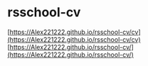 # rsschool-cv
[https://Alex221222.github.io/rsschool-cv/cv](https://Alex221222.github.io/rsschool-cv/cv)
[https://Alex221222.github.io/rsschool-cv/](https://Alex221222.github.io/rsschool-cv/)